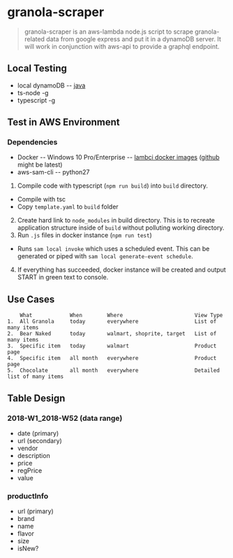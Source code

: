 # granola-scraper

> granola-scraper is an aws-lambda node.js script to scrape granola-related data from google express and put it in a dynamoDB server.  It will work in conjunction with aws-api to provide a graphql endpoint.

## Local Testing
- local dynamoDB
-- [java](http://www.oracle.com/technetwork/java/javase/downloads/jre8-downloads-2133155.html)
- ts-node -g
- typescript -g

## Test in AWS Environment
### Dependencies
- Docker
-- Windows 10 Pro/Enterprise
-- [lambci docker images](https://hub.docker.com/r/lambci/lambda/) ([github](https://github.com/lambci/docker-lambda) might be latest)
- aws-sam-cli
-- python27

1. Compile code with typescript (`npm run build`) into `build` directory.
- Compile with tsc
- Copy `template.yaml` to `build` folder
2. Create hard link to `node_modules` in build directory.  This is to recreate application structure inside of `build` without polluting working directory.
3. Run `.js` files in docker instance (`npm run test`)
- Runs `sam local invoke` which uses a scheduled event.  This can be generated or piped with `sam local generate-event schedule`.
4. If everything has succeeded, docker instance will be created and output START in green text to console.


## Use Cases
```
    What            When        Where                       View Type
1.  All Granola     today       everywhere                  List of many items
2.  Bear Naked      today       walmart, shoprite, target   List of many items
3.  Specific item   today       walmart                     Product page
4.  Specific item   all month   everywhere                  Product page
5.  Chocolate       all month   everywhere                  Detailed list of many items
```

## Table Design
### 2018-W1_2018-W52 (data range)
- date (primary)
- url (secondary)
- vendor
- description
- price
- regPrice
- value

### productInfo
- url (primary)
- brand
- name
- flavor
- size
- isNew?